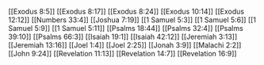 [[Exodus 8:5]]
[[Exodus 8:17]]
[[Exodus 8:24]]
[[Exodus 10:14]]
[[Exodus 12:12]]
[[Numbers 33:4]]
[[Joshua 7:19]]
[[1 Samuel 5:3]]
[[1 Samuel 5:6]]
[[1 Samuel 5:9]]
[[1 Samuel 5:11]]
[[Psalms 18:44]]
[[Psalms 32:4]]
[[Psalms 39:10]]
[[Psalms 66:3]]
[[Isaiah 19:1]]
[[Isaiah 42:12]]
[[Jeremiah 3:13]]
[[Jeremiah 13:16]]
[[Joel 1:4]]
[[Joel 2:25]]
[[Jonah 3:9]]
[[Malachi 2:2]]
[[John 9:24]]
[[Revelation 11:13]]
[[Revelation 14:7]]
[[Revelation 16:9]]
